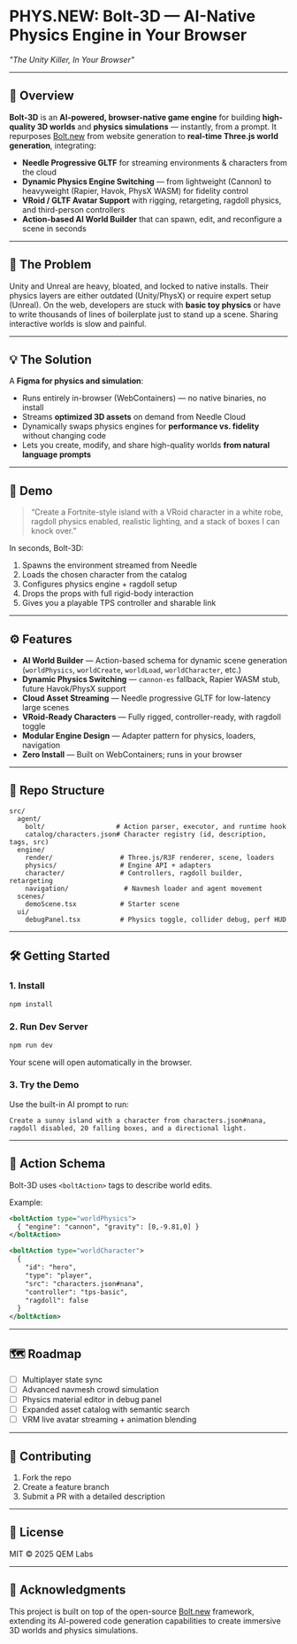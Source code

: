# **PHYS.NEW: Bolt-3D — AI-Native Physics Engine in Your Browser**

*"The Unity Killer, In Your Browser"*

---

## 🚀 Overview

**Bolt-3D** is an **AI-powered, browser-native game engine** for building **high-quality 3D worlds** and **physics simulations** — instantly, from a prompt.
It repurposes [Bolt.new](https://github.com/stackblitz/bolt.new) from website generation to **real-time Three.js world generation**, integrating:

* **Needle Progressive GLTF** for streaming environments & characters from the cloud
* **Dynamic Physics Engine Switching** — from lightweight (Cannon) to heavyweight (Rapier, Havok, PhysX WASM) for fidelity control
* **VRoid / GLTF Avatar Support** with rigging, retargeting, ragdoll physics, and third-person controllers
* **Action-based AI World Builder** that can spawn, edit, and reconfigure a scene in seconds

---

## 🛑 The Problem

Unity and Unreal are heavy, bloated, and locked to native installs. Their physics layers are either outdated (Unity/PhysX) or require expert setup (Unreal).
On the web, developers are stuck with **basic toy physics** or have to write thousands of lines of boilerplate just to stand up a scene.
Sharing interactive worlds is slow and painful.

---

## 💡 The Solution

A **Figma for physics and simulation**:

* Runs entirely in-browser (WebContainers) — no native binaries, no install
* Streams **optimized 3D assets** on demand from Needle Cloud
* Dynamically swaps physics engines for **performance vs. fidelity** without changing code
* Lets you create, modify, and share high-quality worlds **from natural language prompts**

---

## 🎥 Demo

> “Create a Fortnite-style island with a VRoid character in a white robe, ragdoll physics enabled, realistic lighting, and a stack of boxes I can knock over.”

In seconds, Bolt-3D:

1. Spawns the environment streamed from Needle
2. Loads the chosen character from the catalog
3. Configures physics engine + ragdoll setup
4. Drops the props with full rigid-body interaction
5. Gives you a playable TPS controller and sharable link

---

## ⚙️ Features

* **AI World Builder** — Action-based schema for dynamic scene generation (`worldPhysics`, `worldCreate`, `worldLoad`, `worldCharacter`, etc.)
* **Dynamic Physics Switching** — `cannon-es` fallback, Rapier WASM stub, future Havok/PhysX support
* **Cloud Asset Streaming** — Needle progressive GLTF for low-latency large scenes
* **VRoid-Ready Characters** — Fully rigged, controller-ready, with ragdoll toggle
* **Modular Engine Design** — Adapter pattern for physics, loaders, navigation
* **Zero Install** — Built on WebContainers; runs in your browser

---

## 📂 Repo Structure

```
src/
  agent/
    bolt/                  # Action parser, executor, and runtime hook
    catalog/characters.json# Character registry (id, description, tags, src)
  engine/
    render/                 # Three.js/R3F renderer, scene, loaders
    physics/                # Engine API + adapters
    character/              # Controllers, ragdoll builder, retargeting
    navigation/              # Navmesh loader and agent movement
  scenes/
    demoScene.tsx           # Starter scene
  ui/
    debugPanel.tsx          # Physics toggle, collider debug, perf HUD
```

---

## 🛠️ Getting Started

### 1. Install

```bash
npm install
```

### 2. Run Dev Server

```bash
npm run dev
```

Your scene will open automatically in the browser.

### 3. Try the Demo

Use the built-in AI prompt to run:

```
Create a sunny island with a character from characters.json#nana, ragdoll disabled, 20 falling boxes, and a directional light.
```

---

## 🧩 Action Schema

Bolt-3D uses `<boltAction>` tags to describe world edits.

Example:

```xml
<boltAction type="worldPhysics">
  { "engine": "cannon", "gravity": [0,-9.81,0] }
</boltAction>

<boltAction type="worldCharacter">
  {
    "id": "hero",
    "type": "player",
    "src": "characters.json#nana",
    "controller": "tps-basic",
    "ragdoll": false
  }
</boltAction>
```

---

## 🗺 Roadmap

* [ ] Multiplayer state sync
* [ ] Advanced navmesh crowd simulation
* [ ] Physics material editor in debug panel
* [ ] Expanded asset catalog with semantic search
* [ ] VRM live avatar streaming + animation blending

---

## 🤝 Contributing

1. Fork the repo
2. Create a feature branch
3. Submit a PR with a detailed description

---

## 📜 License

MIT © 2025 QEM Labs


---

## 🙏 Acknowledgments

This project is built on top of the open-source [Bolt.new](https://github.com/stackblitz/bolt.new) framework, extending its AI-powered code generation capabilities to create immersive 3D worlds and physics simulations.
